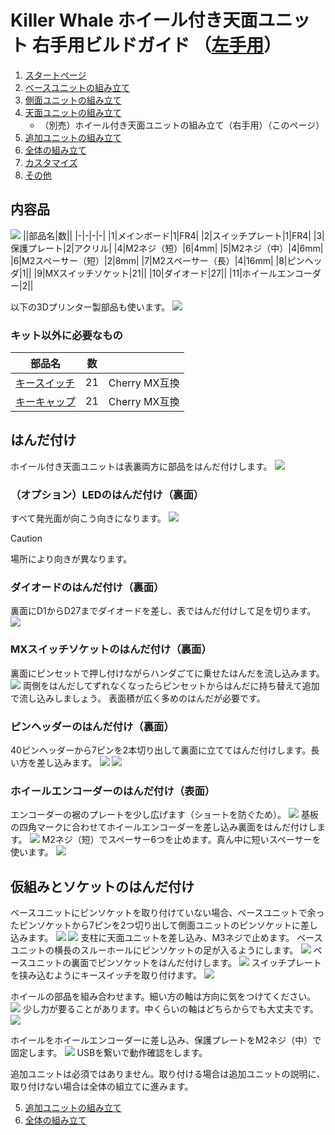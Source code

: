 # Killer Whale ホイール付き天面ユニット 右手用ビルドガイド （[左手用](../左手用/4_ホイール付き天面ユニット.md)）

1. [スタートページ](../README.md)
2. [ベースユニットの組み立て](../右手用/2_ベースユニット.md)
3. [側面ユニットの組み立て](../右手用/3_側面ユニット_トラックボール.md)
4. [天面ユニットの組み立て](../右手用/4_天面ユニット.md)
   - （別売）ホイール付き天面ユニットの組み立て（右手用）（このページ）
5. [追加ユニットの組み立て](../右手用/5_追加ユニット.md)
6. [全体の組み立て](../右手用/6_全体の組み立て.md)
7. [カスタマイズ](../右手用/7_カスタマイズ.md)
8. [その他](../右手用/8_その他.md)
## 内容品
![](../img/4_2_wheeltop_r/4_2_1_contents.jpg)
||部品名|数||
|-|-|-|-|
|1|メインボード|1|FR4|
|2|スイッチプレート|1|FR4|
|3|保護プレート|2|アクリル|
|4|M2ネジ（短）|6|4mm|
|5|M2ネジ（中）|4|6mm|
|6|M2スペーサー（短）|2|8mm|
|7|M2スペーサー（長）|4|16mm|
|8|ピンヘッダ|1||
|9|MXスイッチソケット|21||
|10|ダイオード|27||
|11|ホイールエンコーダー|2||

以下の3Dプリンター製部品も使います。
![](../img/4_2_wheeltop_r/IMG_3406.jpg)

### キット以外に必要なもの
|部品名|数||
|-|-|-|
|[キースイッチ](https://shop.yushakobo.jp/collections/all-switches)|21|Cherry MX互換|
|[キーキャップ](https://shop.yushakobo.jp/collections/keycaps)|21|Cherry MX互換|

## はんだ付け
ホイール付き天面ユニットは表裏両方に部品をはんだ付けします。
![](../img/4_2_wheeltop_r/4_2_2_overall.jpg)

### （オプション）LEDのはんだ付け（裏面）
すべて発光面が向こう向きになります。
![](../img/4_2_wheeltop_r/4_2_3_led.jpg)
> [!CAUTION]
> 場所により向きが異なります。

### ダイオードのはんだ付け（裏面）
裏面にD1からD27までダイオードを差し、表ではんだ付けして足を切ります。
![](../img/4_2_wheeltop_r/4_2_4_diodes.jpg)
### MXスイッチソケットのはんだ付け（裏面）
裏面にピンセットで押し付けながらハンダごてに乗せたはんだを流し込みます。
![](../img/4_2_wheeltop_r/4_2_5_sockets.jpg)
両側をはんだしてずれなくなったらピンセットからはんだに持ち替えて追加で流し込みしましょう。  表面積が広く多めのはんだが必要です。

### ピンヘッダーのはんだ付け（裏面）
40ピンヘッダーから7ピンを2本切り出して裏面に立ててはんだ付けします。長い方を差し込みます。
![](../img/c_pin_header_7.jpg)
![](../img/4_2_wheeltop_r/4_2_6_pinheaders.jpg)

### ホイールエンコーダーのはんだ付け（表面）
エンコーダーの裾のプレートを少し広げます（ショートを防ぐため）。
![](../img/c_whell.jpg)
基板の四角マークに合わせてホイールエンコーダーを差し込み裏面をはんだ付けします。
![](../img/4_2_wheeltop_r/4_2_7_encoders.jpg)
M2ネジ（短）でスペーサー6つを止めます。真ん中に短いスペーサーを使います。
![](../img/4_2_wheeltop_r/4_2_8_spacers.jpg)

## 仮組みとソケットのはんだ付け
ベースユニットにピンソケットを取り付けていない場合、ベースユニットで余ったピンソケットから7ピンを2つ切り出して側面ユニットのピンソケットに差し込みます。
![](../img/c_pin_socket_7.jpg)
![](../img/4_2_wheeltop_r/4_2_9_pinsockets.jpg)
支柱に天面ユニットを差し込み、M3ネジで止めます。  ベースユニットの横長のスルーホールにピンソケットの足が入るようにします。
![](../img/4_2_wheeltop_r/4_2_10_screws.jpg)
ベースユニットの裏面でピンソケットをはんだ付けします。
![](../img/4_2_wheeltop_r/4_2_11_base.jpg)
スイッチプレートを挟み込むようにキースイッチを取り付けます。
![](../img/4_2_wheeltop_r/4_2_12_keyswitches.jpg)


ホイールの部品を組み合わせます。細い方の軸は方向に気をつけてください。
![](../img/4_2_wheeltop_r/IMG_3348.jpg)
少し力が要ることがあります。中くらいの軸はどちらからでも大丈夫です。
![](../img/4_2_wheeltop_r/IMG_3351.jpg)

ホイールをホイールエンコーダーに差し込み、保護プレートをM2ネジ（中）で固定します。
![](../img/4_2_wheeltop_r/4_2_13_wheels.jpg)
USBを繋いで動作確認をします。

追加ユニットは必須ではありません。取り付ける場合は追加ユニットの説明に、取り付けない場合は全体の組立てに進みます。

5. [追加ユニットの組み立て](../右手用/5_追加ユニット.md)
6. [全体の組み立て](../右手用/6_全体の組み立て.md)
